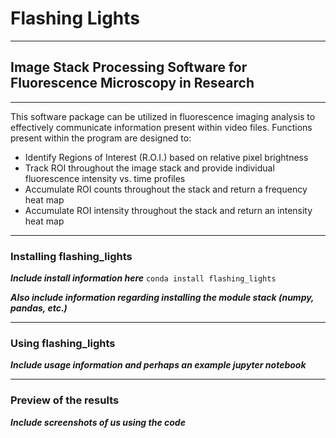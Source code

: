 # Flashing Lights 
--------------------------------------------------------------------------------------------------
## Image Stack Processing Software for Fluorescence Microscopy in Research
--------------------------------------------------------------------------------------------------
This software package can be utilized in fluorescence imaging analysis to effectively 
communicate information present within video files. Functions present within the program are
designed to:

* Identify Regions of Interest (R.O.I.) based on relative pixel brightness
* Track ROI throughout the image stack and provide individual fluorescence intensity vs. time profiles
* Accumulate ROI counts throughout the stack and return a frequency heat map
* Accumulate ROI intensity throughout the stack and return an intensity heat map
--------------------------------------------------------------------------------------------------
### Installing flashing_lights
***Include install information here***
`conda install flashing_lights`

***Also include information regarding installing the module stack (numpy, pandas, etc.)***

---------------------------------------------------------------------------------------------------
### Using flashing_lights

***Include usage information and perhaps an example jupyter notebook***

---------------------------------------------------------------------------------------------------
### Preview of the results

***Include screenshots of us using the code***